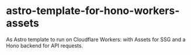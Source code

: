 # astro-template-for-hono-workers-assets
As Astro template to run on Cloudflare Workers: with Assets for SSG and a Hono backend for API requests.
